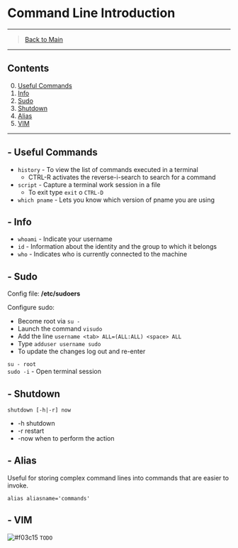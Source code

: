 # Command Line Introduction

---------------
> [Back to Main](../../../)
---------------
## Contents

0. [Useful Commands](#--useful-commands)
1. [Info](#--info)
2. [Sudo](#--sudo)
3. [Shutdown](#--shutdown)
4. [Alias](#--alias)
5. [VIM](#--vim)
---------------
## - Useful Commands

- `history` - To view the list of commands executed in a terminal
  - CTRL-R activates the reverse-i-search to search for a command
- `script` - Capture a terminal work session in a file
  - To exit type `exit` o `CTRL-D`
- `which pname` - Lets you know which version of pname you are using

## - Info

  * `whoami` - Indicate your username
  * `id` - Information about the identity and the group to which it belongs
  * `who` - Indicates who is currently connected to the machine


## - Sudo

Config file: **/etc/sudoers**

Configure sudo:
 * Become root via `su -`
 * Launch the command `visudo`
 * Add the line `username <tab> ALL=(ALL:ALL) <space> ALL`
 * Type `adduser username sudo`
 * To update the changes log out and re-enter

`su - root`  
`sudo -i` - Open terminal session

## - Shutdown

`shutdown [-h|-r] now` 
* -h shutdown  
* -r restart  
* -now when to perform the action

## - Alias

Useful for storing complex command lines into commands that are easier to invoke.

`alias aliasname='commands'`

## - VIM

![#f03c15](https://via.placeholder.com/15/f03c15/000000?text=+) `TODO`
